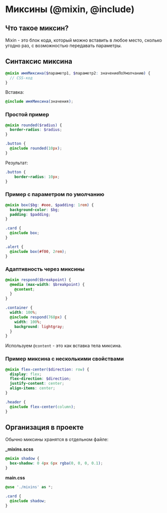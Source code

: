# Миксины (@mixin, @include)

## Что такое миксин?

Mixin - это блок кода, который можно вставить в любое место, сколько угодно раз, с возможностью передавать параметры.

## Синтаксис миксина

```scss
@mixin имяМиксина($параметр1, $параметр2: значениеПоУмолчанию) {
  // CSS-код
}
```

Вставка:

```scss
@include имяМиксина(значения);
```

### Простой пример

```scss
@mixin rounded($radius) {
  border-radius: $radius;
}

.button {
  @include rounded(10px);
}
```

Результат:

```css
.button {
    border-radius: 10px;
}
```

### Пример с параметром по умолчанию

```scss
@mixin box($bg: #eee, $padding: 1rem) {
  background-color: $bg;
  padding: $padding;
}

.card {
  @include box;
}

.alert {
  @include box(#f00, 2rem);
}
```

### Адаптивность через миксины

```scss
@mixin respond($breakpoint) {
  @media (max-width: $breakpoint) {
    @content;
  }
}

.container {
  width: 100%;
  @include respond(768px) {
    width: 100%;
    background: lightgray;
  }
}
```

Используем `@content` - это как вставка тела миксина.

### Пример миксина с несколькими свойствами

```scss
@mixin flex-center($direction: row) {
  display: flex;
  flex-direction: $direction;
  justify-content: center;
  align-items: center;
}

.header {
  @include flex-center(column);
}
```

## Организация в проекте

Обычно миксины хранятся в отдельном файле:

**_mixins.scss**

```scss
@mixin shadow {
  box-shadow: 0 4px 6px rgba(0, 0, 0, 0.1);
}
```

**main.css**

```scss
@use './mixins' as *;

.card {
  @include shadow;
}
```